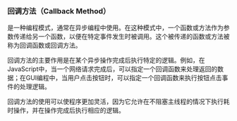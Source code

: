 ### 回调方法（Callback Method）
是一种编程模式，通常在异步编程中使用。在这种模式中，一个函数或方法作为参数传递给另一个函数，以便在特定事件发生时被调用。这个被传递的函数或方法被称为回调函数或回调方法。

回调方法的主要作用是在某个异步操作完成后执行特定的逻辑。例如，在JavaScript中，当一个网络请求完成后，可以指定一个回调函数来处理返回的数据；在GUI编程中，当用户点击按钮时，可以指定一个回调函数来执行按钮点击事件的处理逻辑。

回调方法的使用可以使程序更加灵活，因为它允许在不阻塞主线程的情况下执行耗时操作，并在操作完成后执行相应的逻辑。